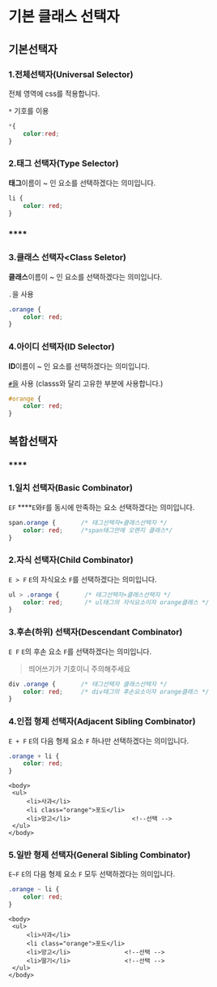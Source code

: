 # 기본 클래스 선택자

## **기본선택자**

### **1.전체선택자\(Universal Selector\)**

전체 영역에 css를 적용합니다.

 `*` 기호를 이용

```css
*{
    color:red;
}
```



### **2.태그 선택자\(Type Selector\)**

 **태그**이름이 ~ 인 요소를 선택하겠다는 의미입니다.

```css
li {
    color: red;
}
```

### \*\*\*\*

### **3.클래스 선택자&lt;Class Seletor\)**

**클래스**이름이 ~ 인 요소를 선택하겠다는 의미입니다.

`.`을 사용

```css
.orange {
    color: red;
}
```



### **4.아이디 선택자\(ID Selector\)**

**ID**이름이 ~ 인 요소를 선택하겠다는 의미입니다.

[`#`을](https://blog.naver.com/PostListByTagName.nhn?blogId=yhg0337&encodedTagName=%EC%9D%84) 사용 \(classs와 달리 고유한 부분에 사용합니다.\)

```css
#orange {
    color: red;
}
```



## **복합선택자**

### \*\*\*\*

### **1.일치 선택자\(Basic Combinator\)**

`EF`      ****`E`와`F`를 동시에 만족하는 요소 선택하겠다는 의미입니다.

```css
span.orange {       /* 태그선택자+클래스선택자 */
    color: red;     /*span태그안에 오랜지 클래스*/
}
```



### **2.자식 선택자\(Child Combinator\)**

`E > F`    `E`의 자식요소 `F`를 선택하겠다는 의미입니다.

```css
ul > .orange {       /* 태그선택자>클래스선택자 */
    color: red;      /* ul태그의 자식요소이자 orange클래스 */
}
```



### **3.후손\(하위\) 선택자\(Descendant Combinator\)**

​`E F`    `E`의 후손 요소 `F`를 선택하겠다는 의미입니다.

> 띄어쓰기가 기호이니 주의해주세요

```css
div .orange {       /* 태그선택자 클래스선택자 */
    color: red;     /* div태그의 후손요소이자 orange클래스 */
}
```



### **4.인접 형제 선택자\(Adjacent Sibling Combinator\)**

`E + F`    `E`의 다음 형제 요소 `F` 하나만 선택하겠다는 의미입니다.

```css
.orange + li {     
    color: red;    
}
```

```markup
<body>
 <ul>
     <li>사과</li>
     <li class="orange">포도</li>
     <li>망고</li>                 <!--선택 -->
 </ul>
</body>
```



### **5.일반 형제 선택자\(General Sibling Combinator\)**

`E~F`        `E`의 다음 형제 요소 `F` 모두 선택하겠다는 의미입니다.

```css
.orange ~ li {       
    color: red;    
}
```

```markup
<body>
 <ul>
     <li>사과</li>
     <li class="orange">포도</li>
     <li>망고</li>               <!--선택 -->
     <li>딸기</li>               <!--선택 -->
 </ul>
</body>
```





